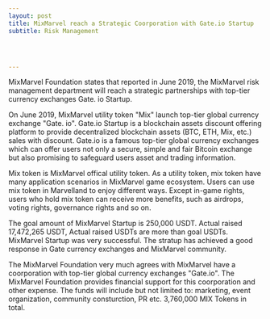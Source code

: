 ```yaml
---
layout: post
title: MixMarvel reach a Strategic Coorporation with Gate.io Startup
subtitle: Risk Management




---
```


MixMarvel Foundation states that reported in June 2019, the MixMarvel risk management department will reach a strategic partnerships with top-tier  currency exchanges Gate. io Startup. 

On June 2019, MixMarvel utility token "Mix" launch top-tier global currency exchange "Gate. io". Gate.io Startup is a blockchain assets discount offering platform to provide decentralized blockchain assets (BTC, ETH, Mix, etc.) sales with discount. Gate.io is a famous top-tier global currency exchanges which can offer users not only a secure, simple and fair Bitcoin exchange but also promising to safeguard users asset and trading information.

Mix token is MixMarvel offical utility token. As a utility token, mix token have many application scenarios in MixMarvel game ecosystem. Users can use mix token in Marvelland to enjoy different ways. Except in-game rights, users who hold mix token can receive more benefits, such as airdrops, voting rights, governance rights and so on. 

The goal amount of MixMarvel Startup is 250,000 USDT. Actual raised 17,472,265 USDT, Actual raised USDTs are more than goal USDTs. MixMarvel Startup was very successful. The stratup has achieved a good response in Gate currency exchanges and MixMarvel community. 

The MixMarvel Foundation very much agrees with MixMarvel have a coorporation with top-tier global currency exchanges "Gate.io". The MixMarvel Foundation provides financial support for this coorporation and other expense. The funds will include but not limited to: marketing, event organization, community consturction, PR etc. 3,760,000 MIX Tokens in total. 

